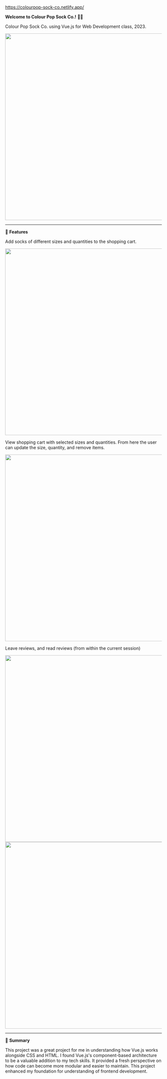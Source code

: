 https://colourpop-sock-co.netlify.app/


**Welcome to Colour Pop Sock Co.!** 🐄🐑

Colour Pop Sock Co. using Vue.js for Web Development class, 2023.

<img src="https://github.com/yllomssim/ColourPop-Sock-Co/assets/142194837/bd04b23a-0afd-4081-b7e8-e89163b19ea4" height="600"><br>

***
🚀 **Features**

Add socks of different sizes and quantities to the shopping cart.

<img src="https://github.com/yllomssim/ColourPop-Sock-Co/assets/142194837/47fa4738-88b0-4b98-b30a-c598286fb6d8" height="600"><br>

View shopping cart with selected sizes and quantities. From here the user can update the size, quantity, and remove items.

<img src="https://github.com/yllomssim/ColourPop-Sock-Co/assets/142194837/fe2525ef-81f9-4808-8188-1b92933ad507" height="600"><br>

Leave reviews, and read reviews (from within the current session)

<img src="https://github.com/yllomssim/ColourPop-Sock-Co/assets/142194837/7c44ca11-690a-42ca-8956-f6344cc61b9a" height="600">
<img src="https://github.com/yllomssim/ColourPop-Sock-Co/assets/142194837/9b2bd1b5-8848-47aa-a857-061b99991fa3" height="600">

***
💬 **Summary**

This project was a great project for me in understanding how Vue.js works alongside CSS and HTML. I found Vue.js's component-based architecture to be a valuable addition to my tech skills. It provided a fresh perspective on how code can become more modular and easier to maintain. This project enhanced my foundation for understanding of frontend development.
